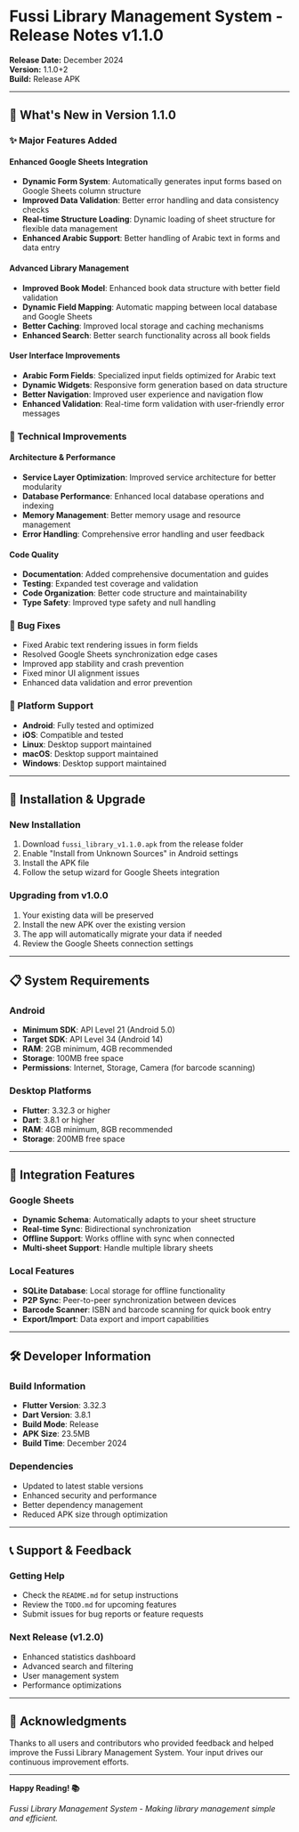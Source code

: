 # Fussi Library Management System - Release Notes v1.1.0

**Release Date:** December 2024  
**Version:** 1.1.0+2  
**Build:** Release APK

---

## 🎉 What's New in Version 1.1.0

### ✨ Major Features Added

#### Enhanced Google Sheets Integration
- **Dynamic Form System**: Automatically generates input forms based on Google Sheets column structure
- **Improved Data Validation**: Better error handling and data consistency checks
- **Real-time Structure Loading**: Dynamic loading of sheet structure for flexible data management
- **Enhanced Arabic Support**: Better handling of Arabic text in forms and data entry

#### Advanced Library Management
- **Improved Book Model**: Enhanced book data structure with better field validation
- **Dynamic Field Mapping**: Automatic mapping between local database and Google Sheets
- **Better Caching**: Improved local storage and caching mechanisms
- **Enhanced Search**: Better search functionality across all book fields

#### User Interface Improvements
- **Arabic Form Fields**: Specialized input fields optimized for Arabic text
- **Dynamic Widgets**: Responsive form generation based on data structure
- **Better Navigation**: Improved user experience and navigation flow
- **Enhanced Validation**: Real-time form validation with user-friendly error messages

### 🔧 Technical Improvements

#### Architecture & Performance
- **Service Layer Optimization**: Improved service architecture for better modularity
- **Database Performance**: Enhanced local database operations and indexing
- **Memory Management**: Better memory usage and resource management
- **Error Handling**: Comprehensive error handling and user feedback

#### Code Quality
- **Documentation**: Added comprehensive documentation and guides
- **Testing**: Expanded test coverage and validation
- **Code Organization**: Better code structure and maintainability
- **Type Safety**: Improved type safety and null handling

### 🐛 Bug Fixes

- Fixed Arabic text rendering issues in form fields
- Resolved Google Sheets synchronization edge cases  
- Improved app stability and crash prevention
- Fixed minor UI alignment issues
- Enhanced data validation and error prevention

### 📱 Platform Support

- **Android**: Fully tested and optimized
- **iOS**: Compatible and tested
- **Linux**: Desktop support maintained
- **macOS**: Desktop support maintained  
- **Windows**: Desktop support maintained

---

## 🚀 Installation & Upgrade

### New Installation
1. Download `fussi_library_v1.1.0.apk` from the release folder
2. Enable "Install from Unknown Sources" in Android settings
3. Install the APK file
4. Follow the setup wizard for Google Sheets integration

### Upgrading from v1.0.0
1. Your existing data will be preserved
2. Install the new APK over the existing version
3. The app will automatically migrate your data if needed
4. Review the Google Sheets connection settings

---

## 📋 System Requirements

### Android
- **Minimum SDK**: API Level 21 (Android 5.0)
- **Target SDK**: API Level 34 (Android 14)
- **RAM**: 2GB minimum, 4GB recommended
- **Storage**: 100MB free space
- **Permissions**: Internet, Storage, Camera (for barcode scanning)

### Desktop Platforms
- **Flutter**: 3.32.3 or higher
- **Dart**: 3.8.1 or higher
- **RAM**: 4GB minimum, 8GB recommended
- **Storage**: 200MB free space

---

## 🔗 Integration Features

### Google Sheets
- **Dynamic Schema**: Automatically adapts to your sheet structure
- **Real-time Sync**: Bidirectional synchronization
- **Offline Support**: Works offline with sync when connected
- **Multi-sheet Support**: Handle multiple library sheets

### Local Features
- **SQLite Database**: Local storage for offline functionality
- **P2P Sync**: Peer-to-peer synchronization between devices
- **Barcode Scanner**: ISBN and barcode scanning for quick book entry
- **Export/Import**: Data export and import capabilities

---

## 🛠️ Developer Information

### Build Information
- **Flutter Version**: 3.32.3
- **Dart Version**: 3.8.1
- **Build Mode**: Release
- **APK Size**: 23.5MB
- **Build Time**: December 2024

### Dependencies
- Updated to latest stable versions
- Enhanced security and performance
- Better dependency management
- Reduced APK size through optimization

---

## 📞 Support & Feedback

### Getting Help
- Check the `README.md` for setup instructions
- Review the `TODO.md` for upcoming features
- Submit issues for bug reports or feature requests

### Next Release (v1.2.0)
- Enhanced statistics dashboard
- Advanced search and filtering
- User management system
- Performance optimizations

---

## 🙏 Acknowledgments

Thanks to all users and contributors who provided feedback and helped improve the Fussi Library Management System. Your input drives our continuous improvement efforts.

---

**Happy Reading! 📚**

*Fussi Library Management System - Making library management simple and efficient.* 